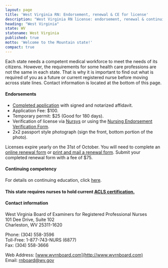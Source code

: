 ```yaml
---
layout: page
title: 'West Virginia RN: Endorsement, renewal & CE for license'
description: "West Virginia RN license: endorsement, renewal & continuing education info. Comply & advance your nursing career."
heading: "West Virginia"
state: WV
statename: West Virginia
published: true
motto: 'Welcome to the Mountain state!'
compact: true
---
```


Each state needs a competent medical workforce to meet the needs of its citizens. However, the requirements for some health care professions are not the same in each state. That is why it is important to find out what is required of you as a future or current registered nurse before moving across state lines. Contact information is located at the bottom of this page.

#### Endorsements

*   [Completed application](https://wvrnboard.wv.gov/licensing/Documents/License%20By%20Endorsement%20Flowchart.pdf) with signed and notarized affidavit.
*   Application Fee: $100.
*   Temporary permit: $25 (Good for 180 days).
*   Verification of license via [Nursys](https://www.nursys.com) or using the [Nursing Endorsement Verification Form](https://wvrn.boardsofnursing.org/licenselookup).
*   2x2 passport style photograph (sign the front, bottom portion of the photo).

Licenses expire yearly on the 31st of October. You will need to complete an [online renewal form](https://wvrn.boardsofnursing.org/wvrn) or [print and mail a renewal form](https://wvrn.boardsofnursing.org/wvrn). Submit your completed renewal form with a fee of $75.

#### Continuing competency

For details on continuing education, click [here](https://wvrnboard.wv.gov/faq/Pages/default.aspx).

#### This state requires nurses to hold current [ACLS certification.](https://www.acls.net/west-virginia-acls-pals-bls)

#### Contact information

West Virginia Board of Examiners for Registered Professional Nurses  
101 Dee Drive, Suite 102  
Charleston, WV 25311-1620  

Phone: (304) 558-3596  
Toll-Free: 1-877-743-NURS (6877)  
Fax: (304) 558-3666  

Web Address: [www.wvrnboard.com](http://www.wvrnboard.com)  
Email: <rnboard@wv.gov>


